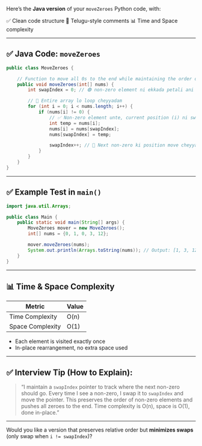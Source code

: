 Here’s the **Java version** of your `moveZeroes` Python code, with:

✅ Clean code structure
💬 Telugu-style comments
📊 Time and Space complexity

---

## ✅ Java Code: `moveZeroes`

```java
public class MoveZeroes {

    // Function to move all 0s to the end while maintaining the order of non-zero elements
    public void moveZeroes(int[] nums) {
        int swapIndex = 0; // 🟢 non-zero element ni ekkada petali ani track cheyyadam

        // 🔁 Entire array lo loop cheyyadam
        for (int i = 0; i < nums.length; i++) {
            if (nums[i] != 0) {
                // ✅ Non-zero element unte, current position (i) ni swap cheyyadam with swapIndex
                int temp = nums[i];
                nums[i] = nums[swapIndex];
                nums[swapIndex] = temp;

                swapIndex++; // 🔁 Next non-zero ki position move cheyyadam
            }
        }
    }
}
```

---

## ✅ Example Test in `main()`

```java
import java.util.Arrays;

public class Main {
    public static void main(String[] args) {
        MoveZeroes mover = new MoveZeroes();
        int[] nums = {0, 1, 0, 3, 12};

        mover.moveZeroes(nums);
        System.out.println(Arrays.toString(nums)); // Output: [1, 3, 12, 0, 0]
    }
}
```

---

## 📊 Time & Space Complexity

| Metric           | Value |
| ---------------- | ----- |
| Time Complexity  | O(n)  |
| Space Complexity | O(1)  |

* Each element is visited exactly once
* In-place rearrangement, no extra space used

---

## ✅ Interview Tip (How to Explain):

> “I maintain a `swapIndex` pointer to track where the next non-zero should go. Every time I see a non-zero, I swap it to `swapIndex` and move the pointer. This preserves the order of non-zero elements and pushes all zeroes to the end. Time complexity is O(n), space is O(1), done in-place.”

---

Would you like a version that preserves relative order but **minimizes swaps** (only swap when `i != swapIndex`)?
